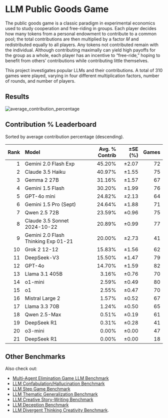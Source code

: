# LLM Public Goods Game

The public goods game is a classic paradigm in experimental economics used to study cooperation and free-riding in groups. Each player decides how many tokens from a personal endowment to contribute to a common pool; the total contributions are then multiplied by a factor 𝑀 and redistributed equally to all players. Any tokens not contributed remain with the individual. Although contributing maximally can yield high payoffs for the group as a whole, each player has an incentive to “free-ride,” hoping to benefit from others’ contributions while contributing little themselves. 

This project investigates popular LLMs and their contributions. A total of 310 games were played, varying in four different multiplication factors, number of rounds, and number of players.

## Results

![average_contribution_percentage](https://github.com/user-attachments/assets/1ebaa7a2-7463-4526-99e0-c1689d121ff3)

## Contribution % Leaderboard

Sorted by average contribution percentage (descending).

| Rank | Model | Avg. % Contrib | ±SE (%) | Games |
|-----:|:------|---------------:|--------:|------:|
| 1 | Gemini 2.0 Flash Exp | 45.20% | ±2.07 | 72 |
| 2 | Claude 3.5 Haiku | 40.97% | ±1.55 | 75 |
| 3 | Gemma 2 27B | 31.16% | ±1.57 | 67 |
| 4 | Gemini 1.5 Flash | 30.20% | ±1.99 | 76 |
| 5 | GPT-4o mini | 24.82% | ±2.13 | 64 |
| 6 | Gemini 1.5 Pro (Sept) | 24.64% | ±1.88 | 71 |
| 7 | Qwen 2.5 72B | 23.59% | ±0.96 | 75 |
| 8 | Claude 3.5 Sonnet 2024-10-22 | 20.89% | ±0.99 | 77 |
| 9 | Gemini 2.0 Flash Thinking Exp 01-21 | 20.00% | ±2.73 | 41 |
| 10 | Grok 2 12-12 | 15.83% | ±1.56 | 62 |
| 11 | DeepSeek-V3 | 15.50% | ±1.47 | 79 |
| 12 | GPT-4o | 14.70% | ±1.59 | 82 |
| 13 | Llama 3.1 405B | 3.16% | ±0.76 | 70 |
| 14 | o1-mini | 2.59% | ±0.49 | 80 |
| 15 | o1 | 2.55% | ±0.47 | 70 |
| 16 | Mistral Large 2 | 1.57% | ±0.52 | 67 |
| 17 | Llama 3.3 70B | 1.24% | ±0.50 | 65 |
| 18 | Qwen 2.5-Max | 0.51% | ±0.19 | 61 |
| 19 | DeepSeek R1 | 0.31% | ±0.28 | 41 |
| 20 | o3-mini | 0.00% | ±0.00 | 47 |
| 21 | DeepSeek R1 | 0.00% | ±0.00 | 18 |

## Other Benchmarks
Also check out:
- [Multi-Agent Elimination Game LLM Benchmark](https://github.com/lechmazur/elimination_game/)
- [LLM Confabulation/Hallucination Benchmark](https://github.com/lechmazur/confabulations/)
- [LLM Step Game Benchmark](https://github.com/lechmazur/step_game)
- [LLM Thematic Generalization Benchmark](https://github.com/lechmazur/generalization)
- [LLM Creative Story-Writing Benchmark](https://github.com/lechmazur/writing)
- [LLM Deception Benchmark](https://github.com/lechmazur/deception)
- [LLM Divergent Thinking Creativity Benchmark](https://github.com/lechmazur/divergent).
